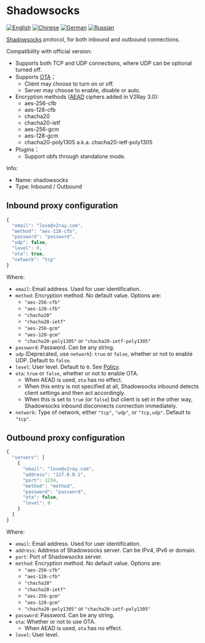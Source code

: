 # Shadowsocks

[![English][1]][2] [![Chinese][3]][4] [![German][5]][6] [![Russian][7]][8]

[1]: ../../resources/english.svg
[2]: https://www.v2ray.com/en/configuration/protocols/shadowsocks.html
[3]: ../../resources/chinese.svg
[4]: https://www.v2ray.com/chapter_02/protocols/shadowsocks.html
[5]: ../../resources/german.svg
[6]: https://www.v2ray.com/de/configuration/protocols/shadowsocks.html
[7]: ../../resources/russian.svg
[8]: https://www.v2ray.com/ru/configuration/protocols/shadowsocks.html

[Shadowsocks](https://www.shadowsocks.org/) protocol, for both inbound and outbound connections.

Compatibility with official version:

* Supports both TCP and UDP connections, where UDP can be optional turned off.
* Supports [OTA](https://web.archive.org/web/20161221022225/https://shadowsocks.org/en/spec/one-time-auth.html)；
  * Client may choose to turn on or off.
  * Server may choose to enable, disable or auto.
* Encryption methods ([AEAD](https://shadowsocks.org/en/spec/AEAD-Ciphers.html) ciphers added in V2Ray 3.0):
  * aes-256-cfb
  * aes-128-cfb
  * chacha20
  * chacha20-ietf
  * aes-256-gcm
  * aes-128-gcm
  * chacha20-poly1305 a.k.a. chacha20-ietf-poly1305
* Plugins：
  * Support obfs through standalone mode.

Info:

* Name: shadowsocks
* Type: Inbound / Outbound

## Inbound proxy configuration

```javascript
{
  "email": "love@v2ray.com",
  "method": "aes-128-cfb",
  "password": "password",
  "udp": false,
  "level": 0,
  "ota": true,
  "network": "tcp"
}
```

Where:

* `email`: Email address. Used for user identification.
* `method`: Encryption method. No default value. Options are:
  * `"aes-256-cfb"`
  * `"aes-128-cfb"`
  * `"chacha20"`
  * `"chacha20-ietf"`
  * `"aes-256-gcm"`
  * `"aes-128-gcm"`
  * `"chacha20-poly1305"` or `"chacha20-ietf-poly1305"`
* `password`: Password. Can be any string.
* `udp` (Deprecated, use `network`): `true` or `false`, whether or not to enable UDP. Default to `false`.
* `level`: User level. Default to `0`. See [Policy](../policy.md).
* `ota`: `true` or `false`, whether or not to enable OTA.
  * When AEAD is used, `ota` has no effect.
  * When this entry is not specified at all, Shadowsocks inbound detects client settings and then act accordingly.
  * When this is set to `true` (or `false`) but client is set in the other way, Shadowsocks inbound disconnects connection immediately.
* `network`: Type of network, either `"tcp"`, `"udp"`, or `"tcp,udp"`. Default to `"tcp"`.

## Outbound proxy configuration

```javascript
{
  "servers": [
    {
      "email": "love@v2ray.com",
      "address": "127.0.0.1",
      "port": 1234,
      "method": "method",
      "password": "password",
      "ota": false,
      "level": 0
    }
  ]
}
```

Where:

* `email`: Email address. Used for user identification.
* `address`: Address of Shadowsocks server. Can be IPv4, IPv6 or domain.
* `port`: Port of Shadowsocks server.
* `method`: Encryption method. No default value. Options are:
  * `"aes-256-cfb"`
  * `"aes-128-cfb"`
  * `"chacha20"`
  * `"chacha20-ietf"`
  * `"aes-256-gcm"`
  * `"aes-128-gcm"`
  * `"chacha20-poly1305"` or `"chacha20-ietf-poly1305"`
* `password`: Password. Can be any string.
* `ota`: Whether or not to use OTA.
  * When AEAD is used, `ota` has no effect.
* `level`: User level.
